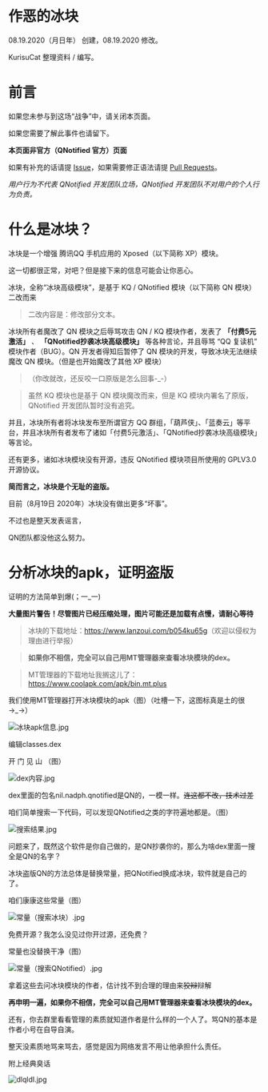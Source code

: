 # 作恶的冰块

08.19.2020（月日年） 创建，08.19.2020 修改。

KurisuCat 整理资料 / 编写。

# 前言

如果您未参与到这场“战争”中，请关闭本页面。

如果您需要了解此事件也请留下。

**本页面非官方（QNotified 官方）页面**

如果有补充的话请提 [Issue](https://github.com/kurisucat/evil_bk/issues)，如果需要修正语法请提 [Pull Requests](https://github.com/kurisucat/evil_bk/pulls)。

*用户行为不代表 QNotified 开发团队立场，QNotified 开发团队不对用户的个人行为负责。*

# 什么是冰块？

冰块是一个增强 腾讯QQ 手机应用的 Xposed（以下简称 XP）模块。

这一切都很正常，对吧？但是接下来的信息可能会让你恶心。

冰块，全称“冰块高级模块”，是基于 KQ / QNotified 模块（以下简称 QN 模块）二改而来

> 二改内容是：修改部分文本。

冰块所有者魔改了 QN 模块之后辱骂攻击 QN / KQ 模块作者，发表了 **「付费5元激活」** 、 **「QNotified抄袭冰块高级模块」** 等各种言论，并且辱骂 “QQ 复读机” 模块作者（BUG）。QN 开发者得知后暂停了 QN 模块的开发，导致冰块无法继续魔改 QN 模块。（但是也开始魔改了其他 XP 模块）

> （你改就改，还反咬一口原版是怎么回事-_-）

> 虽然 KQ 模块也是基于 QN 模块魔改而来，但是 KQ 模块内署名了原版，QNotified 开发团队暂时没有追究。

并且，冰块所有者将冰块发布至所谓官方 QQ 群组，「葫芦侠」、「蓝奏云」等平台，并且冰块所有者发布了诸如「付费5元激活」、「QNotified抄袭冰块高级模块」等言论。

还有更多，诸如冰块模块没有开源，违反 QNotified 模块项目所使用的 GPLV3.0 开源协议。

**简而言之，冰块是个无耻的盗版。**

目前（8月19日 2020年）冰块没有做出更多“坏事”。

不过也是整天发表谣言，

QN团队都没他这么努力。

# 分析冰块的apk，证明盗版

证明的方法简单到爆(；一_一)

**大量图片警告！尽管图片已经压缩处理，图片可能还是加载有点慢，请耐心等待**

> 冰块的下载地址：<https://www.lanzoui.com/b054ku65g>（欢迎以侵权为理由进行举报）

> **如果你不相信，完全可以自己用MT管理器来查看冰块模块的dex。**

> MT管理器的下载地址我搁这儿了：<https://www.coolapk.com/apk/bin.mt.plus>

我们使用MT管理器打开冰块模块的apk（图）（吐槽一下，这图标真是土的很→_→）

![冰块apk信息.jpg](https://s1.ax1x.com/2020/08/19/dlJab8.jpg)

编辑classes.dex

开   门   见   山   （图）

![dex内容.jpg](https://s1.ax1x.com/2020/08/19/dlYrdO.md.jpg)

dex里面的包名nil.nadph.qnotified是QN的，一模一样。~~连这都不改，技术过差~~

咱们简单搜索一下代码，可以发现QNotified之类的字符遍地都是。（图）

![搜索结果.jpg](https://s1.ax1x.com/2020/08/19/dlNFUS.md.jpg)

问题来了，既然这个软件是你自己做的，是QN抄袭你的，那么为啥dex里面一搜全是QN的名字？

冰块盗版QN的方法总体是替换常量，把QNotified换成冰块，软件就是自己的了。

咱们康康这些常量（图）

![常量（搜索冰块）.jpg](https://s1.ax1x.com/2020/08/19/dlam7V.md.jpg)

免费开源？我怎么没见过你开过源，还免费？

常量也没替换干净（图）

![常量（搜索QNotified）.jpg](https://s1.ax1x.com/2020/08/19/dlwEd0.md.jpg)

拿着这些去问冰块模块的作者，估计找不到合理的理由来~~狡辩~~辩解

**再申明一遍，如果你不相信，完全可以自己用MT管理器来查看冰块模块的dex。**
 
 
 
 
还有，你去群里看看管理的素质就知道作者是什么样的一个人了。骂QN的基本是作者小号在自导自演。

整天没素质地骂来骂去，感觉是因为网络发言不用让他承担什么责任。

附上经典臭话

![dlqldI.jpg](https://s1.ax1x.com/2020/08/19/dlqldI.jpg)
